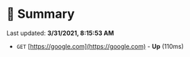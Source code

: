 # 📖 Summary
Last updated: **3/31/2021, 8:15:53 AM**

- `GET` [https://google.com](https://google.com) - **Up** (110ms)
